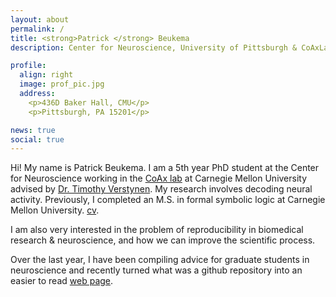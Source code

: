 ```yaml
---
layout: about
permalink: /
title: <strong>Patrick </strong> Beukema
description: Center for Neuroscience, University of Pittsburgh & CoAxLab, Carnegie Mellon University

profile:
  align: right
  image: prof_pic.jpg
  address: 
    <p>436D Baker Hall, CMU</p>
    <p>Pittsburgh, PA 15201</p>

news: true
social: true
---
```


Hi! My name is Patrick Beukema. I am a 5th year PhD student at the Center for Neuroscience working in the [CoAx lab](http://www.psy.cmu.edu/~coaxlab/) at Carnegie Mellon University advised by [Dr. Timothy Verstynen](https://www.cmu.edu/dietrich/psychology/people/core-training-faculty/verstynen-timothy.html). My research involves decoding neural activity. Previously, I completed an M.S. in formal symbolic logic at Carnegie Mellon University. [cv](http://www.psy.cmu.edu/~coaxlab/resumes/beukema.pdf). 

I am also very interested in the problem of reproducibility in biomedical research & neuroscience, and how we can improve the scientific process. 

Over the last year, I have been compiling advice for graduate students in neuroscience and recently turned what was a github repository into an easier to read [web page](https://pbeukema.github.io/LabHacks/). 
